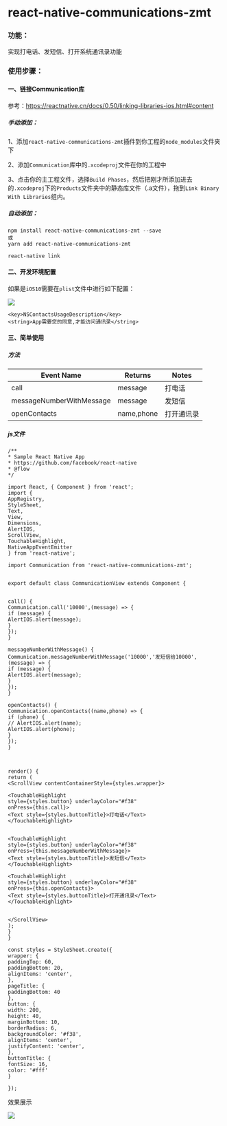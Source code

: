 # react-native-communications-zmt

### 功能：

实现打电话、发短信、打开系统通讯录功能

### 使用步骤：

#### 一、链接Communication库

参考：https://reactnative.cn/docs/0.50/linking-libraries-ios.html#content

##### 手动添加：

1、添加`react-native-communications-zmt`插件到你工程的`node_modules`文件夹下

2、添加`Communication`库中的`.xcodeproj`文件在你的工程中

3、点击你的主工程文件，选择`Build Phases`，然后把刚才所添加进去的`.xcodeproj`下的`Products`文件夹中的静态库文件（.a文件），拖到`Link Binary With Libraries`组内。

##### 自动添加：

```
npm install react-native-communications-zmt --save 
或
yarn add react-native-communications-zmt

react-native link
```

#### 二、开发环境配置

如果是`iOS10`需要在`plist`文件中进行如下配置：

![](http://upload-images.jianshu.io/upload_images/2093433-106317e5bcad4b7b.png?imageMogr2/auto-orient/strip%7CimageView2/2/w/1240)

```
<key>NSContactsUsageDescription</key>  
<string>App需要您的同意,才能访问通讯录</string>  
```

#### 三、简单使用

##### 方法

Event Name | Returns | Notes 
------ | ---- | -------
call | message | 打电话
messageNumberWithMessage | message | 发短信
openContacts |name,phone | 打开通讯录

##### js文件

```
/**
* Sample React Native App
* https://github.com/facebook/react-native
* @flow
*/

import React, { Component } from 'react';
import {
AppRegistry,
StyleSheet,
Text,
View,
Dimensions,
AlertIOS,
ScrollView,
TouchableHighlight,
NativeAppEventEmitter
} from 'react-native';

import Communication from 'react-native-communications-zmt';


export default class CommunicationView extends Component {


call() {
Communication.call('10000',(message) => {
if (message) {
AlertIOS.alert(message);
}
});
}

messageNumberWithMessage() {
Communication.messageNumberWithMessage('10000','发短信给10000',(message) => {
if (message) {
AlertIOS.alert(message);
}
});
}

openContacts() {
Communication.openContacts((name,phone) => {
if (phone) {
// AlertIOS.alert(name);
AlertIOS.alert(phone);
}
});
}



render() {
return (
<ScrollView contentContainerStyle={styles.wrapper}>

<TouchableHighlight
style={styles.button} underlayColor="#f38"
onPress={this.call}>
<Text style={styles.buttonTitle}>打电话</Text>
</TouchableHighlight>


<TouchableHighlight
style={styles.button} underlayColor="#f38"
onPress={this.messageNumberWithMessage}>
<Text style={styles.buttonTitle}>发短信</Text>
</TouchableHighlight>

<TouchableHighlight
style={styles.button} underlayColor="#f38"
onPress={this.openContacts}>
<Text style={styles.buttonTitle}>打开通讯录</Text>
</TouchableHighlight>


</ScrollView>
);
}
}

const styles = StyleSheet.create({
wrapper: {
paddingTop: 60,
paddingBottom: 20,
alignItems: 'center',
},
pageTitle: {
paddingBottom: 40
},
button: {
width: 200,
height: 40,
marginBottom: 10,
borderRadius: 6,
backgroundColor: '#f38',
alignItems: 'center',
justifyContent: 'center',
},
buttonTitle: {
fontSize: 16,
color: '#fff'
}

});
```

效果展示

![](http://upload-images.jianshu.io/upload_images/2093433-d072bdfe543132f0.png?imageMogr2/auto-orient/strip%7CimageView2/2/w/1240)

